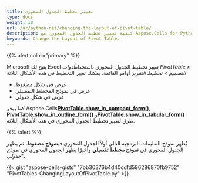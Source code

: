 ```yaml
---
title: تغيير تخطيط الجدول المحوري
type: docs
weight: 10
url: /ar/python-net/changing-the-layout-of-pivot-table/
description: كيفية تغيير تخطيط الجدول المحوري مع Aspose.Cells for Python via .NET.
keywords: Change the Layout of Pivot Table.
---
```

{{% alert color="primary" %}}

 Microsoft يتيح لك Excel تغيير تخطيط الجدول المحوري باستخدام*أدوات PivotTable > التصميم > تخطيط التقرير* أوامر القائمة. يمكنك تغيير التخطيط في هذه الأشكال الثلاثة

- عرض في شكل مضغوط
- عرض في نموذج المخطط التفصيلي
- عرض في شكل جدولي

 كما يوفر Aspose.Cells[**PivotTable.show_in_compact_form()**](https://reference.aspose.com/cells/python-net/aspose.cells.pivot/pivottable/show_in_compact_form/#), [**PivotTable.show_in_outline_form()**](https://reference.aspose.com/cells/python-net/aspose.cells.pivot/pivottable/show_in_outline_form/#) و[**PivotTable.show_in_tabular_form()**](https://reference.aspose.com/cells/python-net/aspose.cells.pivot/pivottable/show_in_tabular_form/#) طرق لتغيير تخطيط الجدول المحوري في هذه الأشكال الثلاثة.

{{% /alert %}}

 يُظهر نموذج التعليمات البرمجية التالي أولاً الجدول المحوري في**نموذج مضغوط**، ثم يظهر الجدول المحوري في **نموذج مخطط تفصيلي** وأخيرًا يظهر الجدول المحوري في *نموذج جدولي**.

{{< gist "aspose-cells-gists" "7bb30376b4d40cdfd596286870fb9752" "PivotTables-ChangingLayoutOfPivotTable.py" >}}
